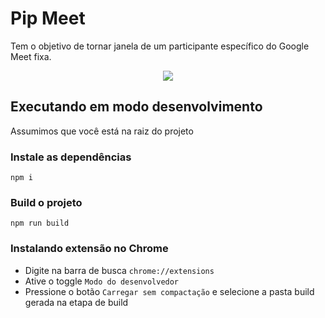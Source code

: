 # Pip Meet
Tem o objetivo de tornar janela de um participante específico do Google Meet fixa.

<div align="center">
 <img src="https://media.giphy.com/media/0ULPWKTqAGBN7QwvUL/giphy.gif">
</div>

## Executando em modo desenvolvimento
Assumimos que você está na raiz do projeto

### Instale as dependências
`npm i`

### Build o projeto
`npm run build`

### Instalando extensão no Chrome
- Digite na barra de busca `chrome://extensions`
- Ative o toggle `Modo do desenvolvedor`
- Pressione o botão `Carregar sem compactação` e selecione a pasta build gerada na etapa de build